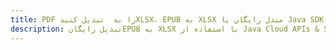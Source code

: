 ---title: PDF را به  تبدیل کنیدXLSX، EPUB به XLSX مبدل رایگان یا Java SDKdescription: تبدیل رایگانEPUB به XLSX با استفاده از Java Cloud APIs & SDK همچنین اسناد PDF را در Cloud ایجاد، ویرایش و رندر کنید.---